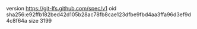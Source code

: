 version https://git-lfs.github.com/spec/v1
oid sha256:e92ffb182bed42d105b28ac78fb8cae123dfbe9fbd4aa3ffa96d3ef9d4c8f64a
size 3199
